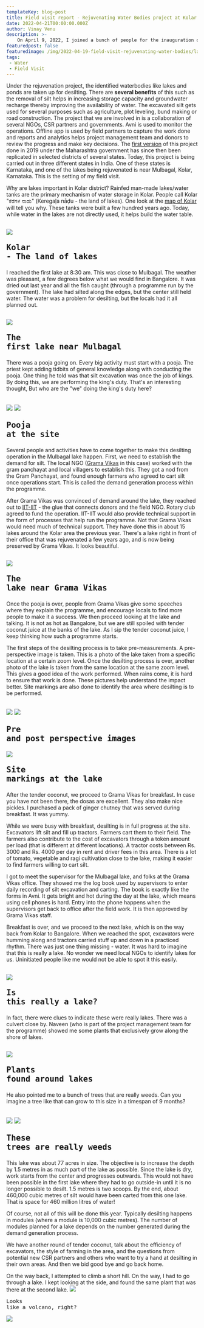 ```yaml
---
templateKey: blog-post
title: Field visit report - Rejuvenating Water Bodies project at Kolar!
date: 2022-04-21T00:00:00.000Z
author: Vinay Venu
description: >-
    On April 9, 2022, I joined a bunch of people for the inauguration of the rejuvenation of two water bodies in Kolar district of Karnataka. This is a field-visit report. 
featuredpost: false
featuredimage: /img/2022-04-19-field-visit-rejuvenating-water-bodies/lake1-pic.jpeg
tags:
 - Water
 - Field Visit
---
```


Under the rejuvenation project, the identified waterbodies like lakes and ponds are taken up for desilting. There are **several benefits** of this such as the removal of silt helps in increasing storage capacity and groundwater recharge thereby improving the availability of water. The excavated silt gets used for several purposes such as agriculture, plot leveling, bund making or road construction. The  project that we are involved in is a collaboration of several NGOs, CSR partners and governments. Avni is used to monitor the operations. Offline app is used by field partners to capture the work done and reports and analytics helps project management team and donors to review the progress and make key decisions.  The [first version](https://avniproject.org/case-studies/dam-and-water-bodies-desilting-work-monitoring-1) of this project  done in 2019 under the Maharashtra government has since then been replicated in selected districts of several states. Today, this project is being carried out in three different states in India. One of these states is Karnataka, and one of the lakes being rejuvenated is near Mulbagal, Kolar, Karnataka. This is the setting of my field visit.

Why are lakes important in Kolar district? Rainfed man-made lakes/water tanks are the primary mechanism of water storage in Kolar. People call Kolar "ಕೆರೆಗಳ ನಾಡು" (Keregaḷa nāḍu - the land of lakes). One look at the [map of Kolar](https://www.google.com/maps/@13.1447965,78.327046,11z) will tell you why. These tanks were built a few hundred years ago. Today, while water in the lakes are not directly used, it helps build the water table.

![](/img/2022-04-19-field-visit-rejuvenating-water-bodies/land-of-lakes.png)<pre>Kolar - The land of lakes</pre>
----------------------------

I reached the first lake at 8:30 am. This was close to Mulbagal. The weather was pleasant, a few degrees below what we would find in Bangalore. It was dried out last year and all the fish caught (through a programme run by the government). The lake had silted along the edges, but the center still held water. The water was a problem for desilting, but the locals had it all planned out. 

![](/img/2022-04-19-field-visit-rejuvenating-water-bodies/lake1-pic.jpeg)<pre>The first lake near Mulbagal</pre>
----------------------------

There was a pooja going on. Every big activity must start with a pooja. The priest kept adding tidbits of general knowledge along with conducting the pooja. One thing he told was that silt excavation was once the job of kings. By doing this, we are performing the king's duty. That's an interesting thought, But who are the "we" doing the king's duty here?

![](/img/2022-04-19-field-visit-rejuvenating-water-bodies/lake1-pooja-pic2.jpeg)
![](/img/2022-04-19-field-visit-rejuvenating-water-bodies/lake1-pooja-pic3.jpeg)<pre>Pooja at the site</pre>
----------------------------

Several people and activities have to come together to make this desilting operation in the Mulbagal lake happen. First, we need to establish the demand for silt. The local NGO ([Grama Vikas](https://gramavikas.org/) in this case) worked with the gram panchayat and local villagers to establish this. They got a nod from the Gram Panchayat, and found enough farmers who agreed to cart silt once operations start. This is called the demand generation process within the programme.

After Grama Vikas was convinced of demand around the lake, they reached out to [IIT-IIT](https://www.iit-iit.org/) - the glue that connects donors and the field NGO. Rotary club agreed to fund the operation. IIT-IIT would also provide technical support in the form of processes that help run the programme. Not that Grama Vikas would need much of technical support. They have done this in about 15 lakes around the Kolar area the previous year. There's a lake right in front of their office that was rejuvenated a few years ago, and is now being preserved by Grama Vikas. It looks beautiful. 

![](/img/2022-04-19-field-visit-rejuvenating-water-bodies/lake2-pic1.jpeg)<pre>The lake near Grama Vikas</pre>
----------------------------

Once the pooja is over, people from Grama Vikas give some speeches where they explain the programme, and encourage locals to find more people to make it a success. We then proceed looking at the lake and talking. It is not as hot as Bangalore, but we are still spoiled with tender coconut juice at the banks of the lake. As I sip the tender coconut juice, I keep thinking how such a programme starts. 

The first steps of the desilting process is to take pre-measurements. A pre-perspective image is taken. This is a photo of the lake taken from a specific location at a certain zoom level. Once the desilting process is over, another photo of the lake is taken from the same location at the same zoom level. This gives a good idea of the work performed. When rains come, it is hard to ensure that work is done. These pictures help understand the impact better. Site markings are also done to identify the area where desilting is to be performed. 

![](/img/2022-04-19-field-visit-rejuvenating-water-bodies/perspective-pic1.png)
![](/img/2022-04-19-field-visit-rejuvenating-water-bodies/perspective-pic2.png)<pre>Pre and post perspective images</pre>
![](/img/2022-04-19-field-visit-rejuvenating-water-bodies/lake3-sitemarkings.jpeg)<pre>Site markings at the lake</pre>
----------------------------

After the tender coconut, we proceed to Grama Vikas for breakfast. In case you have not been there, the dosas are excellent. They also make nice pickles. I purchased a pack of ginger chutney that was served during breakfast. It was yummy.


While we were busy with breakfast, desilting is in full progress at the site. Excavators lift silt and fill up tractors. Farmers cart them to their field. The farmers also contribute to the cost of excavators through a token amount per load (that is different at different locations). A tractor costs between Rs. 3000 and Rs. 4000 per day in rent and driver fees in this area. There is a lot of tomato, vegetable and ragi cultivation close to the lake, making it easier to find farmers willing to cart silt.

I got to meet the supervisor for the Mulbagal lake, and folks at the Grama Vikas office. They showed me the log book used by supervisors to enter daily recording of silt excavation and carting. The book is exactly like the forms in Avni. It gets bright and hot during the day at the lake, which means using cell phones is hard. Entry into the phone happens when the supervisors get back to office after the field work. It is then approved by Grama Vikas staff.

Breakfast is over, and we proceed to the next lake, which is on the way back from Kolar to Bangalore. When we reached the spot, excavators were humming along and tractors carried stuff up and down in a practiced rhythm. There was just one thing missing - water. It was hard to imagine that this is really a lake. No wonder we need local NGOs to identify lakes for us. Uninitiated people like me would not be able to spot it this easily. 

![](/img/2022-04-19-field-visit-rejuvenating-water-bodies/lake3-pic1.jpeg)<pre>Is this really a lake?</pre>
----------------------------

In fact, there were clues to indicate these were really lakes. There was a culvert close by. Naveen (who is part of the project management team for the programme) showed me some plants that exclusively grow along the shore of lakes. 

![](/img/2022-04-19-field-visit-rejuvenating-water-bodies/lake3-flowering-plant.jpeg)<pre>Plants found around lakes</pre>
----------------------------

He also pointed me to a bunch of trees that are really weeds. Can you imagine a tree like that can grow to this size in a timespan of 9 months?

![](/img/2022-04-19-field-visit-rejuvenating-water-bodies/lake3-weed-pic1.jpeg)
![](/img/2022-04-19-field-visit-rejuvenating-water-bodies/lake3-weed-pic2.jpeg)<pre>These trees are really weeds</pre>
----------------------------

This lake was about 77 acres in size. The objective is to increase the depth by 1.5 metres in as much part of the lake as possible. Since the lake is dry, work starts from the center and progresses outwards. This would not have been possible in the first lake where they had to go outside-in until it is no longer possible to desilt. 1.5 metres is two scoops. By the end, about 460,000 cubic metres of silt would have been carted from this one lake. That is space for 460 million litres of water! 

Of course, not all of this will be done this year. Typically desilting happens in modules (where a module is 10,000 cubic metres). The number of modules planned for a lake depends on the number generated during the demand generation process. 

We have another round of tender coconut, talk about the efficiency of excavators, the style of farming in the area, and the questions from potential new CSR partners and others who want to try a hand at desilting in their own areas. And then we bid good bye and go back home. 

On the way back, I attempted to climb a short hill. On the way, I had to go through a lake. I kept looking at the side, and found the same plant that was there at the second lake. 
![](/img/2022-04-19-field-visit-rejuvenating-water-bodies/trek-hill.jpeg)<pre>Looks like a volcano, right? </pre>
![](/img/2022-04-19-field-visit-rejuvenating-water-bodies/trek-lake4-flowering-plant.jpeg)
